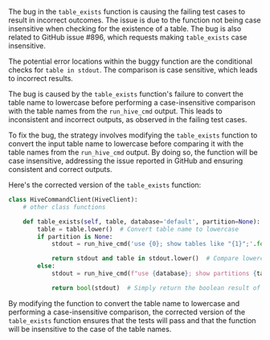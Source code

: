 The bug in the `table_exists` function is causing the failing test cases to result in incorrect outcomes. The issue is due to the function not being case insensitive when checking for the existence of a table. The bug is also related to GitHub issue #896, which requests making `table_exists` case insensitive.

The potential error locations within the buggy function are the conditional checks for `table in stdout`. The comparison is case sensitive, which leads to incorrect results.

The bug is caused by the `table_exists` function's failure to convert the table name to lowercase before performing a case-insensitive comparison with the table names from the `run_hive_cmd` output. This leads to inconsistent and incorrect outputs, as observed in the failing test cases.

To fix the bug, the strategy involves modifying the `table_exists` function to convert the input table name to lowercase before comparing it with the table names from the `run_hive_cmd` output. By doing so, the function will be case insensitive, addressing the issue reported in GitHub and ensuring consistent and correct outputs.

Here's the corrected version of the `table_exists` function:

```python
class HiveCommandClient(HiveClient):
    # other class functions

    def table_exists(self, table, database='default', partition=None):
        table = table.lower()  # Convert table name to lowercase
        if partition is None:
            stdout = run_hive_cmd('use {0}; show tables like "{1}";'.format(database, table))

            return stdout and table in stdout.lower()  # Compare lowercase table name with lowercase stdout
        else:
            stdout = run_hive_cmd(f"use {database}; show partitions {table} partition ({self.partition_spec(partition)})")

            return bool(stdout)  # Simply return the boolean result of the stdout check
```

By modifying the function to convert the table name to lowercase and performing a case-insensitive comparison, the corrected version of the `table_exists` function ensures that the tests will pass and that the function will be insensitive to the case of the table names.
